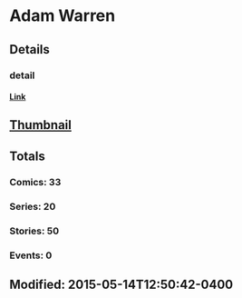 # Adam  Warren 
## Details
### detail
#### [Link](http://marvel.com/comics/creators/840/adam_warren?utm_campaign=apiRef&utm_source=225578a89fc76f3d20fbffda5d17a88d)
## [Thumbnail](http://i.annihil.us/u/prod/marvel/i/mg/8/a0/4bc6307d60cc0.jpg)
## Totals
### Comics: 33
### Series: 20
### Stories: 50
### Events: 0
## Modified: 2015-05-14T12:50:42-0400